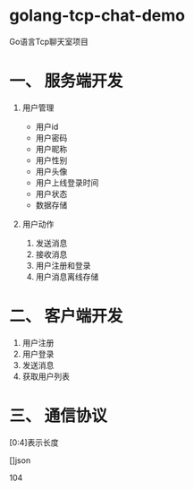 # golang-tcp-chat-demo
Go语言Tcp聊天室项目

# 一、 服务端开发
1. 用户管理
    - 用户id
    - 用户密码
    - 用户昵称
    - 用户性别
    - 用户头像
    - 用户上线登录时间
    - 用户状态
    - 数据存储 
    
2. 用户动作
    1. 发送消息
    2. 接收消息
    3. 用户注册和登录
    4. 用户消息离线存储

# 二、 客户端开发
1. 用户注册
2. 用户登录
3. 发送消息
4. 获取用户列表

# 三、 通信协议
[0:4]表示长度 

[]json

104